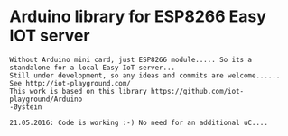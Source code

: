 # Arduino library for ESP8266 Easy IOT server 
	Without Arduino mini card, just ESP8266 module..... So its a standalone for a local Easy IoT server...
	Still under development, so any ideas and commits are welcome......
	See http://iot-playground.com/
	This work is based on this library https://github.com/iot-playground/Arduino
	-Øystein
	
	21.05.2016: Code is working :-) No need for an additional uC....
